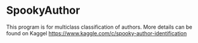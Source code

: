 # SpookyAuthor
This program is for multiclass classification of authors.
More details can be found on Kaggel
https://www.kaggle.com/c/spooky-author-identification
